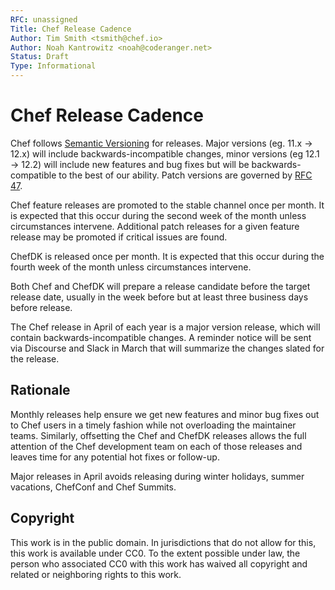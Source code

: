 ```yaml
---
RFC: unassigned
Title: Chef Release Cadence
Author: Tim Smith <tsmith@chef.io>
Author: Noah Kantrowitz <noah@coderanger.net>
Status: Draft
Type: Informational
---
```


# Chef Release Cadence

Chef follows [Semantic Versioning](https://semver.org/) for releases. Major
versions (eg. 11.x -> 12.x) will include backwards-incompatible changes, minor
versions (eg 12.1 -> 12.2) will include new features and bug fixes but will be
backwards-compatible to the best of our ability. Patch versions are governed
by [RFC 47](rfc047-release-process.md).

Chef feature releases are promoted to the stable channel once per month. It is
expected that this occur during the second week of the month unless
circumstances intervene. Additional patch releases for a given feature release
may be promoted if critical issues are found.

ChefDK is released once per month. It is expected that this occur during the
fourth week of the month unless circumstances intervene.

Both Chef and ChefDK will prepare a release candidate before the target release
date, usually in the week before but at least three business days before release.

The Chef release in April of each year is a major version release, which will
contain backwards-incompatible changes. A reminder notice will be sent via
Discourse and Slack in March that will summarize the changes slated for the release.

## Rationale

Monthly releases help ensure we get new features and minor bug fixes out to Chef
users in a timely fashion while not overloading the maintainer teams.
Similarly, offsetting the Chef and ChefDK releases allows the full attention of
the Chef development team on each of those releases and leaves time for any
potential hot fixes or follow-up.

Major releases in April avoids releasing during winter holidays, summer
vacations, ChefConf and Chef Summits.

## Copyright

This work is in the public domain. In jurisdictions that do not allow for this,
this work is available under CC0. To the extent possible under law, the person
who associated CC0 with this work has waived all copyright and related or
neighboring rights to this work.

